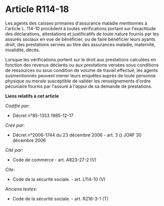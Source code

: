 # Article R114-18

Les agents des caisses primaires d'assurance maladie mentionnés à l'article L. 114-10 procèdent à toutes vérifications
portant sur l'exactitude des déclarations, attestations et justificatifs de toute nature fournis par les assurés sociaux en
vue de bénéficier, ou de faire bénéficier leurs ayants droit, des prestations servies au titre des assurances maladie,
maternité, invalidité, décès.

Lorsque les vérifications portent sur le droit aux prestations calculées en fonction des revenus déclarés ou aux prestations
versées sous conditions de ressources ou sous condition de volume de travail effectué, les agents susmentionnés peuvent mener
leurs enquêtes auprès de toute personne physique ou morale susceptible de valider les renseignements d'ordre pécuniaire
fournis par l'assuré à l'appui de sa demande de prestations.

**Liens relatifs à cet article**

_Codifié par_:

  - Décret n°85-1353 1985-12-17

_Créé par_:

  - Décret n°2006-1744 du 23 décembre 2006 - art. 3 () JORF 30 décembre 2006

_Cité par_:

  - Code de commerce - art. A823-27-2 (V)

_Cite_:

  - Code de la sécurité sociale. - art. L114-10 (V)

_Anciens textes_:

  - Code de la sécurité sociale. - art. R216-3-1 (T)
